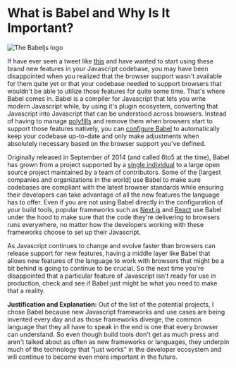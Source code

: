 # What is Babel and Why Is It Important?

![The Babeljs logo](https://i.imgur.com/tJ9p4uS.png)

If have ever seen a tweet like [this](https://twitter.com/mathias/status/1355065237532258305) and have wanted to start using these brand new features in your Javascript codebase, you may have been disappointed when you realized that the browser support wasn't available for them quite yet or that your codebase needed to support browsers that wouldn't be able to utilize those features for quite some time. That's where Babel comes in. Babel is a compiler for Javascript that lets you write modern Javascript while, by using it's plugin ecosystem, converting that Javascript into Javascript that can be understood across browsers. Instead of having to manage [polyfills](https://developer.mozilla.org/en-US/docs/Glossary/Polyfill) and remove them when browsers start to support those features natively, you can [configure Babel](https://web.dev/serve-modern-code-to-modern-browsers/) to automatically keep your codebase up-to-date and only make adjustments when absolutely necessary based on the browser support you've defined. 

Originally released in September of 2014 (and called 6to5 at the time), Babel has grown from a project supported by a [single individual](https://babeljs.io/blog/2016/12/07/the-state-of-babel) to a large open source project maintained by a team of contributors. Some of the [largest companies and organizations in the world] use Babel to make sure codebases are compliant with the latest browser standards while ensuring their developers can take advantage of all the new features the language has to offer. Even if you are not using Babel directly in the configuration of your build tools, popular frameworks such as [Next.js](https://nextjs.org/docs/advanced-features/customizing-babel-config) and [React](https://medium.com/swlh/the-role-of-babel-in-react-dbcf78c69125) use Babel under the hood to make sure that the code they're delivering to browsers runs everywhere, no matter how the developers working with these frameworks choose to set up their Javascript.

As Javascript continues to change and evolve faster than browsers can release support for new features, having a middle layer like Babel that allows new features of the language to work with browsers that might be a bit behind is going to continue to be crucial. So the next time you're disappointed that a particular feature of Javascript isn't ready for use in production, check and see if Babel just might be what you need to make that a reality.

**Justification and Explanation:** Out of the list of the potential projects, I chose Babel because new Javascript frameworks and use cases are being invented every day and as those frameworks diverge, the common language that they all have to speak in the end is one that every browser can understand. So even though build tools don't get as much press and aren't talked about as often as new frameworks or languages, they underpin much of the technology that "just works" in the developer ecosystem and will continue to become even more important in the future.